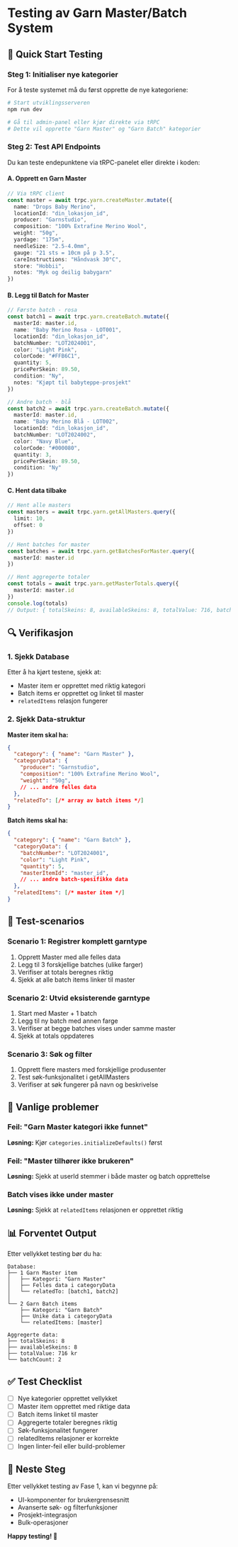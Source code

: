 # Testing av Garn Master/Batch System

## 🚀 Quick Start Testing

### Steg 1: Initialiser nye kategorier

For å teste systemet må du først opprette de nye kategoriene:

```bash
# Start utviklingsserveren
npm run dev

# Gå til admin-panel eller kjør direkte via tRPC
# Dette vil opprette "Garn Master" og "Garn Batch" kategorier
```

### Steg 2: Test API Endpoints

Du kan teste endepunktene via tRPC-panelet eller direkte i koden:

#### A. Opprett en Garn Master

```typescript
// Via tRPC client
const master = await trpc.yarn.createMaster.mutate({
  name: "Drops Baby Merino",
  locationId: "din_lokasjon_id", 
  producer: "Garnstudio",
  composition: "100% Extrafine Merino Wool",
  weight: "50g",
  yardage: "175m",
  needleSize: "2.5-4.0mm",
  gauge: "21 sts = 10cm på p 3.5",
  careInstructions: "Håndvask 30°C",
  store: "Hobbii",
  notes: "Myk og deilig babygarn"
})
```

#### B. Legg til Batch for Master

```typescript
// Første batch - rosa
const batch1 = await trpc.yarn.createBatch.mutate({
  masterId: master.id,
  name: "Baby Merino Rosa - LOT001", 
  locationId: "din_lokasjon_id",
  batchNumber: "LOT2024001",
  color: "Light Pink",
  colorCode: "#FFB6C1", 
  quantity: 5,
  pricePerSkein: 89.50,
  condition: "Ny",
  notes: "Kjøpt til babyteppe-prosjekt"
})

// Andre batch - blå
const batch2 = await trpc.yarn.createBatch.mutate({
  masterId: master.id,
  name: "Baby Merino Blå - LOT002",
  locationId: "din_lokasjon_id", 
  batchNumber: "LOT2024002",
  color: "Navy Blue",
  colorCode: "#000080",
  quantity: 3, 
  pricePerSkein: 89.50,
  condition: "Ny"
})
```

#### C. Hent data tilbake

```typescript
// Hent alle masters
const masters = await trpc.yarn.getAllMasters.query({ 
  limit: 10, 
  offset: 0 
})

// Hent batches for master
const batches = await trpc.yarn.getBatchesForMaster.query({
  masterId: master.id
})

// Hent aggregerte totaler
const totals = await trpc.yarn.getMasterTotals.query({
  masterId: master.id  
})
console.log(totals) 
// Output: { totalSkeins: 8, availableSkeins: 8, totalValue: 716, batchCount: 2 }
```

## 🔍 Verifikasjon

### 1. Sjekk Database
Etter å ha kjørt testene, sjekk at:
- Master item er opprettet med riktig kategori
- Batch items er opprettet og linket til master
- `relatedItems` relasjon fungerer

### 2. Sjekk Data-struktur

**Master item skal ha:**
```json
{
  "category": { "name": "Garn Master" },
  "categoryData": {
    "producer": "Garnstudio",
    "composition": "100% Extrafine Merino Wool",
    "weight": "50g",
    // ... andre felles data
  },
  "relatedTo": [/* array av batch items */]
}
```

**Batch items skal ha:**
```json
{
  "category": { "name": "Garn Batch" }, 
  "categoryData": {
    "batchNumber": "LOT2024001",
    "color": "Light Pink",
    "quantity": 5,
    "masterItemId": "master_id",
    // ... andre batch-spesifikke data
  },
  "relatedItems": [/* master item */]
}
```

## 🧪 Test-scenarios

### Scenario 1: Registrer komplett garntype
1. Opprett Master med alle felles data
2. Legg til 3 forskjellige batches (ulike farger)
3. Verifiser at totals beregnes riktig
4. Sjekk at alle batch items linker til master

### Scenario 2: Utvid eksisterende garntype  
1. Start med Master + 1 batch
2. Legg til ny batch med annen farge
3. Verifiser at begge batches vises under samme master
4. Sjekk at totals oppdateres

### Scenario 3: Søk og filter
1. Opprett flere masters med forskjellige produsenter
2. Test søk-funksjonalitet i getAllMasters
3. Verifiser at søk fungerer på navn og beskrivelse

## 🚨 Vanlige problemer

### Feil: "Garn Master kategori ikke funnet"
**Løsning:** Kjør `categories.initializeDefaults()` først

### Feil: "Master tilhører ikke brukeren"  
**Løsning:** Sjekk at userId stemmer i både master og batch opprettelse

### Batch vises ikke under master
**Løsning:** Sjekk at `relatedItems` relasjonen er opprettet riktig

## 📊 Forventet Output

Etter vellykket testing bør du ha:

```
Database:
├── 1 Garn Master item
│   ├── Kategori: "Garn Master" 
│   ├── Felles data i categoryData
│   └── relatedTo: [batch1, batch2]
│
└── 2 Garn Batch items
    ├── Kategori: "Garn Batch"
    ├── Unike data i categoryData  
    └── relatedItems: [master]

Aggregerte data:
├── totalSkeins: 8
├── availableSkeins: 8
├── totalValue: 716 kr
└── batchCount: 2
```

## ✅ Test Checklist

- [ ] Nye kategorier opprettet vellykket
- [ ] Master item opprettet med riktige data  
- [ ] Batch items linket til master
- [ ] Aggregerte totaler beregnes riktig
- [ ] Søk-funksjonalitet fungerer
- [ ] relatedItems relasjoner er korrekte
- [ ] Ingen linter-feil eller build-problemer

## 🎯 Neste Steg

Etter vellykket testing av Fase 1, kan vi begynne på:
- UI-komponenter for brukergrensesnitt
- Avanserte søk- og filterfunksjoner
- Prosjekt-integrasjon
- Bulk-operasjoner

**Happy testing! 🧶**
